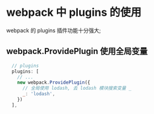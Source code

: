 # webpack 中 plugins 的使用

webpack 的 plugins 插件功能十分强大;

## webpack.ProvidePlugin 使用全局变量

```js
  // plugins
  plugins: [
    // ...
    new webpack.ProvidePlugin({
      // 全局使用 lodash, 去 lodash 模块搜索变量 _
      _: 'lodash',
    })
  ],

```
